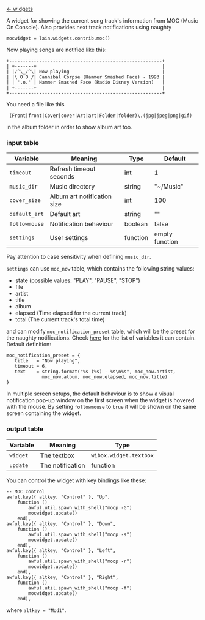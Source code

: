 [<- widgets](https://github.com/copycat-killer/lain/wiki/Widgets)

A widget for showing the current song track's information from MOC (Music On Console). Also provides next track notifications using naughty

	mocwidget = lain.widgets.contrib.moc()

Now playing songs are notified like this:

	+--------------------------------------------------------+
	| +-------+                                              |
	| |/^\_/^\| Now playing                                  |
    | |\ O O /| Cannibal Corpse (Hammer Smashed Face) - 1993 |
    | | '.o.' | Hammer Smashed Face (Radio Disney Version)   |
	| +-------+                                              |
	+--------------------------------------------------------+

You need a file like this

     (Front|front|Cover|cover|Art|art|Folder|folder)\.(jpg|jpeg|png|gif)

in the album folder in order to show album art too.

### input table

Variable | Meaning | Type | Default
--- | --- | --- | ---
`timeout` | Refresh timeout seconds | int | 1
`music_dir` | Music directory | string | "~/Music"
`cover_size` | Album art notification size | int | 100
`default_art` | Default art | string | ""
`followmouse` | Notification behaviour | boolean | false
`settings` | User settings | function | empty function

Pay attention to case sensitivity when defining `music_dir`.

`settings` can use `moc_now` table, which contains the following string values:

- state (possible values: "PLAY", "PAUSE", "STOP")
- file
- artist
- title
- album
- elapsed (Time elapsed for the current track)
- total (The current track's total time)

and can modify `moc_notification_preset` table, which will be the preset for the naughty notifications. Check [here](http://awesome.naquadah.org/doc/api/modules/naughty.html#notify) for the list of variables it can contain. Default definition:

    moc_notification_preset = {
       title   = "Now playing",
       timeout = 6,
       text    = string.format("%s (%s) - %s\n%s", moc_now.artist,
                 moc_now.album, moc_now.elapsed, moc_now.title)
    }

In multiple screen setups, the default behaviour is to show a visual notification pop-up window on the first screen when the widget is hovered with the mouse. By setting `followmouse` to `true` it will be shown on the same screen containing the widget.

### output table

Variable | Meaning | Type
--- | --- | ---
`widget` | The textbox | `wibox.widget.textbox`
`update` | The notification | function

You can control the widget with key bindings like these:

    -- MOC control
    awful.key({ altkey, "Control" }, "Up",
        function ()
            awful.util.spawn_with_shell("mocp -G")
            mocwidget.update()
        end),
    awful.key({ altkey, "Control" }, "Down",
        function ()
            awful.util.spawn_with_shell("mocp -s")
            mocwidget.update()
        end),
    awful.key({ altkey, "Control" }, "Left",
        function ()
            awful.util.spawn_with_shell("mocp -r")
            mocwidget.update()
        end),
    awful.key({ altkey, "Control" }, "Right",
        function ()
            awful.util.spawn_with_shell("mocp -f")
            mocwidget.update()
        end),

where `altkey = "Mod1"`.